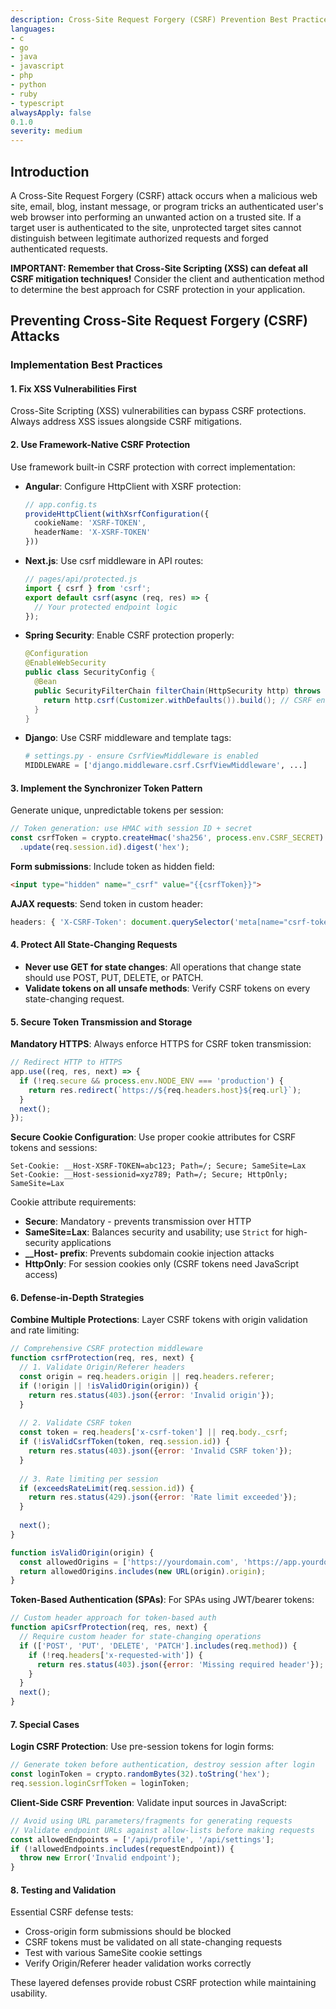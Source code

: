 ```yaml
---
description: Cross-Site Request Forgery (CSRF) Prevention Best Practices
languages:
- c
- go
- java
- javascript
- php
- python
- ruby
- typescript
alwaysApply: false
0.1.0
severity: medium
---
```


## Introduction

A Cross-Site Request Forgery (CSRF) attack occurs when a malicious web site, email, blog, instant message, or program tricks an authenticated user's web browser into performing an unwanted action on a trusted site. If a target user is authenticated to the site, unprotected target sites cannot distinguish between legitimate authorized requests and forged authenticated requests.

**IMPORTANT: Remember that Cross-Site Scripting (XSS) can defeat all CSRF mitigation techniques!** Consider the client and authentication method to determine the best approach for CSRF protection in your application.

## Preventing Cross-Site Request Forgery (CSRF) Attacks

### Implementation Best Practices

#### 1. Fix XSS Vulnerabilities First

Cross-Site Scripting (XSS) vulnerabilities can bypass CSRF protections. Always address XSS issues alongside CSRF mitigations.

#### 2. Use Framework-Native CSRF Protection

Use framework built-in CSRF protection with correct implementation:

* **Angular**: Configure HttpClient with XSRF protection:
  ```typescript
  // app.config.ts
  provideHttpClient(withXsrfConfiguration({
    cookieName: 'XSRF-TOKEN',
    headerName: 'X-XSRF-TOKEN'
  }))
  ```

* **Next.js**: Use csrf middleware in API routes:
  ```javascript
  // pages/api/protected.js
  import { csrf } from 'csrf';
  export default csrf(async (req, res) => {
    // Your protected endpoint logic
  });
  ```

* **Spring Security**: Enable CSRF protection properly:
  ```java
  @Configuration
  @EnableWebSecurity
  public class SecurityConfig {
    @Bean
    public SecurityFilterChain filterChain(HttpSecurity http) throws Exception {
      return http.csrf(Customizer.withDefaults()).build(); // CSRF enabled by default
    }
  }
  ```

* **Django**: Use CSRF middleware and template tags:
  ```python
  # settings.py - ensure CsrfViewMiddleware is enabled
  MIDDLEWARE = ['django.middleware.csrf.CsrfViewMiddleware', ...]
  ```

#### 3. Implement the Synchronizer Token Pattern

Generate unique, unpredictable tokens per session:

```javascript
// Token generation: use HMAC with session ID + secret
const csrfToken = crypto.createHmac('sha256', process.env.CSRF_SECRET)
  .update(req.session.id).digest('hex');
```

**Form submissions**: Include token as hidden field:
```html
<input type="hidden" name="_csrf" value="{{csrfToken}}">
```

**AJAX requests**: Send token in custom header:
```javascript
headers: { 'X-CSRF-Token': document.querySelector('meta[name="csrf-token"]').content }
```

#### 4. Protect All State-Changing Requests

* **Never use GET for state changes**: All operations that change state should use POST, PUT, DELETE, or PATCH.
* **Validate tokens on all unsafe methods**: Verify CSRF tokens on every state-changing request.

#### 5. Secure Token Transmission and Storage

**Mandatory HTTPS**: Always enforce HTTPS for CSRF token transmission:
```javascript
// Redirect HTTP to HTTPS
app.use((req, res, next) => {
  if (!req.secure && process.env.NODE_ENV === 'production') {
    return res.redirect(`https://${req.headers.host}${req.url}`);
  }
  next();
});
```

**Secure Cookie Configuration**: Use proper cookie attributes for CSRF tokens and sessions:
```http
Set-Cookie: __Host-XSRF-TOKEN=abc123; Path=/; Secure; SameSite=Lax
Set-Cookie: __Host-sessionid=xyz789; Path=/; Secure; HttpOnly; SameSite=Lax
```

Cookie attribute requirements:
* **Secure**: Mandatory - prevents transmission over HTTP
* **SameSite=Lax**: Balances security and usability; use `Strict` for high-security applications
* **__Host- prefix**: Prevents subdomain cookie injection attacks
* **HttpOnly**: For session cookies only (CSRF tokens need JavaScript access)

#### 6. Defense-in-Depth Strategies

**Combine Multiple Protections**: Layer CSRF tokens with origin validation and rate limiting:

```javascript
// Comprehensive CSRF protection middleware
function csrfProtection(req, res, next) {
  // 1. Validate Origin/Referer headers
  const origin = req.headers.origin || req.headers.referer;
  if (!origin || !isValidOrigin(origin)) {
    return res.status(403).json({error: 'Invalid origin'});
  }
  
  // 2. Validate CSRF token
  const token = req.headers['x-csrf-token'] || req.body._csrf;
  if (!isValidCsrfToken(token, req.session.id)) {
    return res.status(403).json({error: 'Invalid CSRF token'});
  }
  
  // 3. Rate limiting per session
  if (exceedsRateLimit(req.session.id)) {
    return res.status(429).json({error: 'Rate limit exceeded'});
  }
  
  next();
}

function isValidOrigin(origin) {
  const allowedOrigins = ['https://yourdomain.com', 'https://app.yourdomain.com'];
  return allowedOrigins.includes(new URL(origin).origin);
}
```

**Token-Based Authentication (SPAs)**: For SPAs using JWT/bearer tokens:
```javascript
// Custom header approach for token-based auth
function apiCsrfProtection(req, res, next) {
  // Require custom header for state-changing operations
  if (['POST', 'PUT', 'DELETE', 'PATCH'].includes(req.method)) {
    if (!req.headers['x-requested-with']) {
      return res.status(403).json({error: 'Missing required header'});
    }
  }
  next();
}
```

#### 7. Special Cases

**Login CSRF Protection**: Use pre-session tokens for login forms:
```javascript
// Generate token before authentication, destroy session after login
const loginToken = crypto.randomBytes(32).toString('hex');
req.session.loginCsrfToken = loginToken;
```

**Client-Side CSRF Prevention**: Validate input sources in JavaScript:
```javascript
// Avoid using URL parameters/fragments for generating requests
// Validate endpoint URLs against allow-lists before making requests
const allowedEndpoints = ['/api/profile', '/api/settings'];
if (!allowedEndpoints.includes(requestEndpoint)) {
  throw new Error('Invalid endpoint');
}
```

#### 8. Testing and Validation

Essential CSRF defense tests:
* Cross-origin form submissions should be blocked
* CSRF tokens must be validated on all state-changing requests  
* Test with various SameSite cookie settings
* Verify Origin/Referer header validation works correctly

These layered defenses provide robust CSRF protection while maintaining usability.